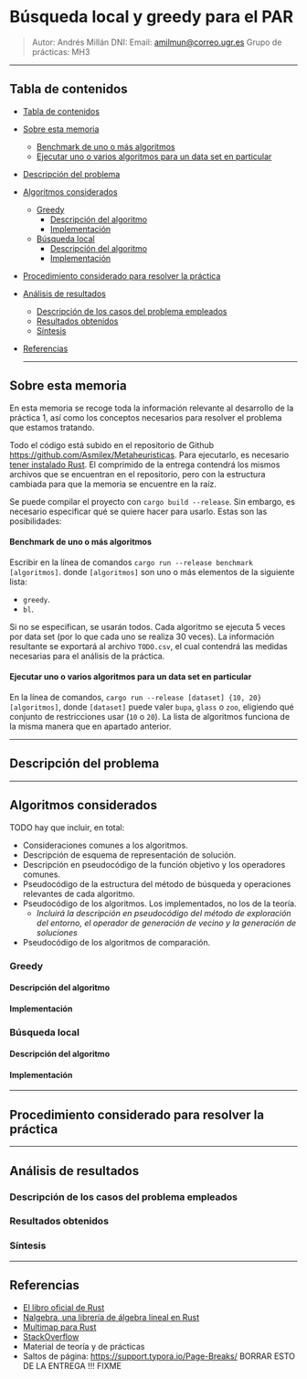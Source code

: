 # Búsqueda local y greedy para el PAR

> Autor: Andrés Millán
> DNI:
> Email: amilmun@correo.ugr.es
> Grupo de prácticas: MH3

  * * *

## Tabla de contenidos

- [Tabla de contenidos](#tabla-de-contenidos)
- [Sobre esta memoria](#sobre-esta-memoria)
    - [Benchmark de uno o más algoritmos](#benchmark-de-uno-o-más-algoritmos)
    - [Ejecutar uno o varios algoritmos para un data set en particular](#ejecutar-uno-o-varios-algoritmos-para-un-data-set-en-particular)
- [Descripción del problema](#descripción-del-problema)
- [Algoritmos considerados](#algoritmos-considerados)
  - [Greedy](#greedy)
    - [Descripción del algoritmo](#descripción-del-algoritmo)
    - [Implementación](#implementación)
  - [Búsqueda local](#búsqueda-local)
    - [Descripción del algoritmo](#descripción-del-algoritmo-1)
    - [Implementación](#implementación-1)
- [Procedimiento considerado para resolver la práctica](#procedimiento-considerado-para-resolver-la-práctica)
- [Análisis de resultados](#análisis-de-resultados)
  - [Descripción de los casos del problema empleados](#descripción-de-los-casos-del-problema-empleados)
  - [Resultados obtenidos](#resultados-obtenidos)
  - [Síntesis](#síntesis)
- [Referencias](#referencias)

  * * *

## Sobre esta memoria

En esta memoria se recoge toda la información relevante al desarrollo de la práctica 1, así como los conceptos necesarios para resolver el problema que estamos tratando.

Todo el código está subido en el repositorio de Github https://github.com/Asmilex/Metaheuristicas. Para ejecutarlo, es necesario [tener instalado Rust](https://www.rust-lang.org/tools/install). El comprimido de la entrega contendrá los mismos archivos que se encuentran en el repositorio, pero con la estructura cambiada para que la memoria se encuentre en la raíz.

Se puede compilar el proyecto con `cargo build --release`. Sin embargo, es necesario especificar qué se quiere hacer para usarlo. Estas son las posibilidades:

#### Benchmark de uno o más algoritmos

Escribir en la línea de comandos `cargo run --release benchmark [algoritmos]`. donde `[algoritmos]` son uno o más elementos de la siguiente lista:
- `greedy`.
- `bl`.

Si no se especifican, se usarán todos. Cada algoritmo se ejecuta 5 veces por data set (por lo que cada uno se realiza 30 veces). La información resultante se exportará al archivo `TODO.csv`, el cual contendrá las medidas necesarias para el análisis de la práctica.

#### Ejecutar uno o varios algoritmos para un data set en particular

En la línea de comandos, `cargo run --release [dataset] {10, 20} [algoritmos]`, donde `[dataset]` puede valer `bupa`, `glass` o `zoo`, eligiendo qué conjunto de restricciones usar (`10` o `20`). La lista de algoritmos funciona de la misma manera que en apartado anterior.


  * * *

## Descripción del problema

  * * *

## Algoritmos considerados
TODO hay que incluir, en total:
- Consideraciones comunes a los algoritmos.
- Descripción de esquema de representación de solución.
- Descripción en pseudocódigo de la función objetivo y los operadores comunes.
- Pseudocódigo de la estructura del método de búsqueda y operaciones relevantes de cada algoritmo.
- Pseudocódigo de los algoritmos. Los implementados, no los de la teoría.
  - *Incluirá la descripción en pseudocódigo del método de exploración del entorno, el operador de generación de vecino y la generación de soluciones*
- Pseudocódigo de los algoritmos de comparación.

### Greedy
#### Descripción del algoritmo
#### Implementación

### Búsqueda local
#### Descripción del algoritmo
#### Implementación

  * * *

## Procedimiento considerado para resolver la práctica

  * * *

## Análisis de resultados
### Descripción de los casos del problema empleados
### Resultados obtenidos
### Síntesis

  * * *

## Referencias

- [El libro oficial de Rust](https://doc.rust-lang.org/book/)
- [Nalgebra, una librería de álgebra lineal en Rust](https://www.nalgebra.org/)
- [Multimap para Rust](https://docs.rs/multimap/0.8.3/multimap/)
- [StackOverflow](https://stackoverflow.com/)
- Material de teoría y de prácticas
- Saltos de página: https://support.typora.io/Page-Breaks/ BORRAR ESTO DE LA ENTREGA !!! FIXME
